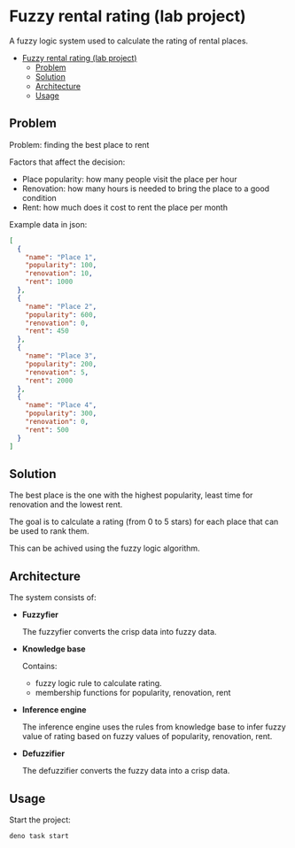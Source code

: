# Fuzzy rental rating (lab project)

A fuzzy logic system used to calculate the rating of rental places.

- [Fuzzy rental rating (lab project)](#fuzzy-rental-rating-lab-project)
  - [Problem](#problem)
  - [Solution](#solution)
  - [Architecture](#architecture)
  - [Usage](#usage)

## Problem

Problem: finding the best place to rent

Factors that affect the decision:

- Place popularity: how many people visit the place per hour
- Renovation: how many hours is needed to bring the place to a good condition
- Rent: how much does it cost to rent the place per month

Example data in json:

```json
[
  {
    "name": "Place 1",
    "popularity": 100,
    "renovation": 10,
    "rent": 1000
  },
  {
    "name": "Place 2",
    "popularity": 600,
    "renovation": 0,
    "rent": 450
  },
  {
    "name": "Place 3",
    "popularity": 200,
    "renovation": 5,
    "rent": 2000
  },
  {
    "name": "Place 4",
    "popularity": 300,
    "renovation": 0,
    "rent": 500
  }
]
```

## Solution

The best place is the one with the highest popularity, least time for renovation
and the lowest rent.

The goal is to calculate a rating (from 0 to 5 stars) for each place that can be
used to rank them.

This can be achived using the fuzzy logic algorithm.

## Architecture

The system consists of:

- **Fuzzyfier**

  The fuzzyfier converts the crisp data into fuzzy data.

- **Knowledge base**

  Contains:
  - fuzzy logic rule to calculate rating.
  - membership functions for popularity, renovation, rent

- **Inference engine**

  The inference engine uses the rules from knowledge base to infer fuzzy value
  of rating based on fuzzy values of popularity, renovation, rent.

- **Defuzzifier**

  The defuzzifier converts the fuzzy data into a crisp data.

## Usage

Start the project:

```
deno task start
```
